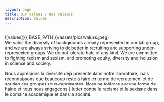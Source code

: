 ```yaml
---
layout: page
title: Our values / Nos valeurs
description: Values
---
```

<br>
![values]({{ BASE_PATH }}/assets/pics/values.jpeg)  
<br>
​We value the diversity of backgrounds already represented in our lab group, and we are always striving to do better in recruiting and supporting under-represented groups. We do not tolerate hate of any kind. We are committed to fighting racism and sexism, and promoting equity, diversity and inclusion in science and society.
​<br>
​<br>
Nous apprécions la diversité déjà présente dans notre laboratoire, mais reconnaissons que beaucoup reste à faire en terme de recrutement et de soutien des groupes sous-représentés. Nous ne tolérons aucune forme de haine et nous nous engageons à lutter contre le racisme et le sexisme dans le domaine académique et dans la société.